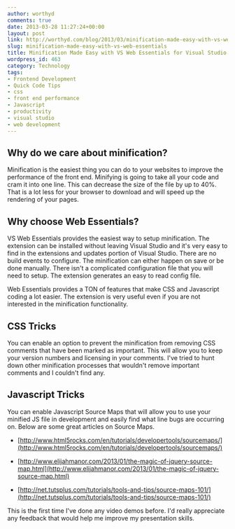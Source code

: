 ```yaml
---
author: worthyd
comments: true
date: 2013-03-28 11:27:24+00:00
layout: post
link: http://worthyd.com/blog/2013/03/minification-made-easy-with-vs-web-essentials/
slug: minification-made-easy-with-vs-web-essentials
title: Minification Made Easy with VS Web Essentials for Visual Studio 2012
wordpress_id: 463
category: Technology
tags:
- Frontend Development
- Quick Code Tips
- css
- front end performance
- Javascript
- productivity
- visual studio
- web development
---
```






## Why do we care about minification?

Minification is the easiest thing you can do to your websites to improve the performance of the front end.  Minifying is going to take all your code and cram it into one line.  This can decrease the size of the file by up to 40%.  That is a lot less for your browser to download and will speed up the rendering of your pages.



## Why choose Web Essentials?

VS Web Essentials provides the easiest way to setup minification. The extension can be installed without leaving Visual Studio and it's very easy to find in the extensions and updates portion of Visual Studio.  There are no build events to configure. The minification can either happen on save or be done manually. There isn't a complicated configuration file that you will need to setup.  The extension generates an easy to read config file. 

Web Essentials provides a TON of features that make CSS and Javascript coding a lot easier. The extension is very useful even if you are not interested in the minification  functionality.



## CSS Tricks

You can enable an option to prevent the minification from removing CSS comments that have been marked as important.  This will allow you to keep your version numbers and licensing in your comments.  I've tried to hunt down other minification processes that wouldn't remove important comments and I couldn't find any.



## Javascript Tricks

You can enable Javascript Source Maps that will allow you to use your minified JS file in development and easily find what line bugs are occurring on. Below are some great articles on Source Maps.



	
  * [http://www.html5rocks.com/en/tutorials/developertools/sourcemaps/](http://www.html5rocks.com/en/tutorials/developertools/sourcemaps/)

	
  * [http://www.elijahmanor.com/2013/01/the-magic-of-jquery-source-map.html](http://www.elijahmanor.com/2013/01/the-magic-of-jquery-source-map.html)

	
  * [http://net.tutsplus.com/tutorials/tools-and-tips/source-maps-101/](http://net.tutsplus.com/tutorials/tools-and-tips/source-maps-101/)



This is the first time I've done any video demos before. I'd really appreciate any feedback that would help me improve my presentation skills.
